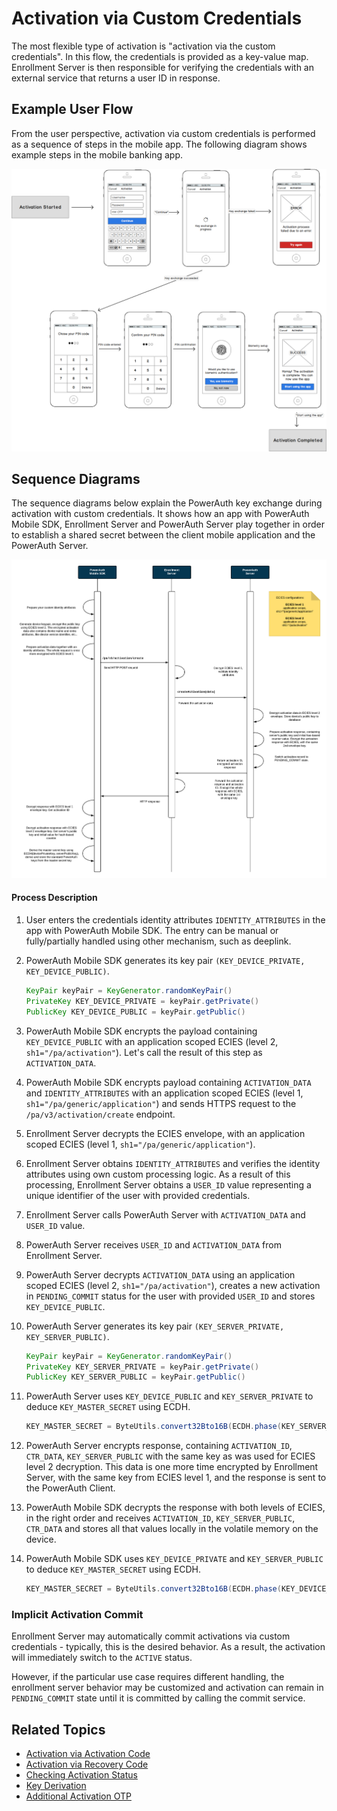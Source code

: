 # Activation via Custom Credentials

The most flexible type of activation is "activation via the custom credentials". In this flow, the credentials is provided as a key-value map. Enrollment Server is then responsible for verifying the credentials with an external service that returns a user ID in response.

## Example User Flow

From the user perspective, activation via custom credentials is performed as a sequence of steps in the mobile app. The following diagram shows example steps in the mobile banking app.

![Activation - Mobile UI Flow](./resources/images/ui_custom_credentials.png)

## Sequence Diagrams

The sequence diagrams below explain the PowerAuth key exchange during activation with custom credentials. It shows how an app with PowerAuth Mobile SDK, Enrollment Server and PowerAuth Server play together in order to establish a shared secret between the client mobile application and the PowerAuth Server.

![Activation Initialization](./resources/images/sequence_activation_prepare_custom.png)

#### Process Description

1. User enters the credentials identity attributes `IDENTITY_ATTRIBUTES` in the app with PowerAuth Mobile SDK. The entry can be manual or fully/partially handled using other mechanism, such as deeplink.

1. PowerAuth Mobile SDK generates its key pair `(KEY_DEVICE_PRIVATE, KEY_DEVICE_PUBLIC)`.
   ```java
   KeyPair keyPair = KeyGenerator.randomKeyPair()
   PrivateKey KEY_DEVICE_PRIVATE = keyPair.getPrivate()
   PublicKey KEY_DEVICE_PUBLIC = keyPair.getPublic()
   ```

1. PowerAuth Mobile SDK encrypts the payload containing `KEY_DEVICE_PUBLIC` with an application scoped ECIES (level 2, `sh1="/pa/activation"`). Let's call the result of this step as `ACTIVATION_DATA`.

1. PowerAuth Mobile SDK encrypts payload containing `ACTIVATION_DATA` and `IDENTITY_ATTRIBUTES` with an application scoped ECIES (level 1, `sh1="/pa/generic/application"`) and sends HTTPS request to the `/pa/v3/activation/create` endpoint.

1. Enrollment Server decrypts the ECIES envelope, with an application scoped ECIES (level 1, `sh1="/pa/generic/application"`).

1. Enrollment Server obtains `IDENTITY_ATTRIBUTES` and verifies the identity attributes using own custom processing logic. As a result of this processing, Enrollment Server obtains a `USER_ID` value representing a unique identifier of the user with provided credentials.

1. Enrollment Server calls PowerAuth Server with `ACTIVATION_DATA` and `USER_ID` value.

1. PowerAuth Server receives `USER_ID` and `ACTIVATION_DATA` from Enrollment Server.

1. PowerAuth Server decrypts `ACTIVATION_DATA` using an application scoped ECIES (level 2, `sh1="/pa/activation"`), creates a new activation in `PENDING_COMMIT` status for the user with provided `USER_ID` and stores `KEY_DEVICE_PUBLIC`.

1. PowerAuth Server generates its key pair `(KEY_SERVER_PRIVATE, KEY_SERVER_PUBLIC)`.
   ```java
   KeyPair keyPair = KeyGenerator.randomKeyPair()
   PrivateKey KEY_SERVER_PRIVATE = keyPair.getPrivate()
   PublicKey KEY_SERVER_PUBLIC = keyPair.getPublic()
   ```

1. PowerAuth Server uses `KEY_DEVICE_PUBLIC` and `KEY_SERVER_PRIVATE` to deduce `KEY_MASTER_SECRET` using ECDH.
   ```java
   KEY_MASTER_SECRET = ByteUtils.convert32Bto16B(ECDH.phase(KEY_SERVER_PRIVATE, KEY_DEVICE_PUBLIC))
   ```

1. PowerAuth Server encrypts response, containing `ACTIVATION_ID`, `CTR_DATA`, `KEY_SERVER_PUBLIC` with the same key as was used for ECIES level 2 decryption. This data is one more time encrypted by Enrollment Server, with the same key from ECIES level 1, and the response is sent to the PowerAuth Client.

1. PowerAuth Mobile SDK decrypts the response with both levels of ECIES, in the right order and receives `ACTIVATION_ID`, `KEY_SERVER_PUBLIC`, `CTR_DATA` and stores all that values locally in the volatile memory on the device.

1. PowerAuth Mobile SDK uses `KEY_DEVICE_PRIVATE` and `KEY_SERVER_PUBLIC` to deduce `KEY_MASTER_SECRET` using ECDH.
   ```java
   KEY_MASTER_SECRET = ByteUtils.convert32Bto16B(ECDH.phase(KEY_DEVICE_PRIVATE, KEY_SERVER_PUBLIC))
   ```

### Implicit Activation Commit

Enrollment Server may automatically commit activations via custom credentials - typically, this is the desired behavior. As a result, the activation will immediately switch to the `ACTIVE` status.

However, if the particular use case requires different handling, the enrollment server behavior may be customized and activation can remain in `PENDING_COMMIT` state until it is committed by calling the commit service.

## Related Topics

- [Activation via Activation Code](./Activation-via-Activation-Code.md)
- [Activation via Recovery Code](./Activation-via-Recovery-Code.md)
- [Checking Activation Status](./Activation-Status.md)
- [Key Derivation](./Key-derivation.md)
- [Additional Activation OTP](Additional-Activation-OTP.md)
